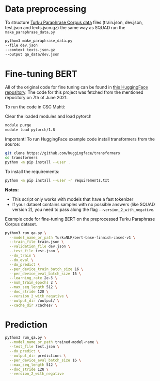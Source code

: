 # Data preprocessing

To structure [Turku Paraphrase Corpus data](https://github.com/TurkuNLP/Turku-paraphrase-corpus/tree/main/data-fi) files (train.json, dev.json, test.json and texts.json.gz) the same way as SQUAD run the `make_paraphrase_data.py`

```bash
python3 make_paraphrase_data.py 
--file dev.json 
--context texts.json.gz 
--output qa_data/dev.json
```

# Fine-tuning BERT

All of the original code for fine tuning can be found in [this HuggingFace repository](https://github.com/huggingface/transformers/tree/master/examples/pytorch/question-answering). The code for this project was fetched from the mentioned repository on 7th of June 2021.

To run the code in CSC Mahti:

Clear the loaded modules and load pytorch

```bash
module purge 
module load pytorch/1.8
```

Important! To run HuggingFace example code install transformers from the source:

```bash
git clone https://github.com/huggingface/transformers
cd transformers
python -m pip install --user . 
```
To install the requirements:
```bash
python -m pip install --user -r requirements.txt
```

**Notes:** 
- This script only works with models that have a fast tokenizer 
- If your dataset contains samples with no possible answers (like SQUAD version 2), you need to pass along the flag `--version_2_with_negative`.

Example code for fine-tuning BERT on the preprocessed Turku Paraphrase Corpus dataset. 

```bash
python3 run_qa.py \
  --model_name_or_path TurkuNLP/bert-base-finnish-cased-v1 \
  --train_file train.json \
  --validation_file dev.json \
  --test_file test.json \
  --do_train \
  --do_eval \
  --do_predict \
  --per_device_train_batch_size 16 \
  --per_device_eval_batch_size 16 \
  --learning_rate 2e-5 \
  --num_train_epochs 2 \
  --max_seq_length 512 \
  --doc_stride 128 \
  --version_2_with_negative \
  --output_dir /output/ \
  --cache_dir /caches/ \
```

# Prediction

```bash
python3 run_qa.py \
  --model_name_or_path trained-model-name \
  --test_file test.json \
  --do_predict \
  --output_dir predictions \
  --per_device_eval_batch_size 16 \
  --max_seq_length 512 \
  --doc_stride 128 \
  --version_2_with_negative
```
